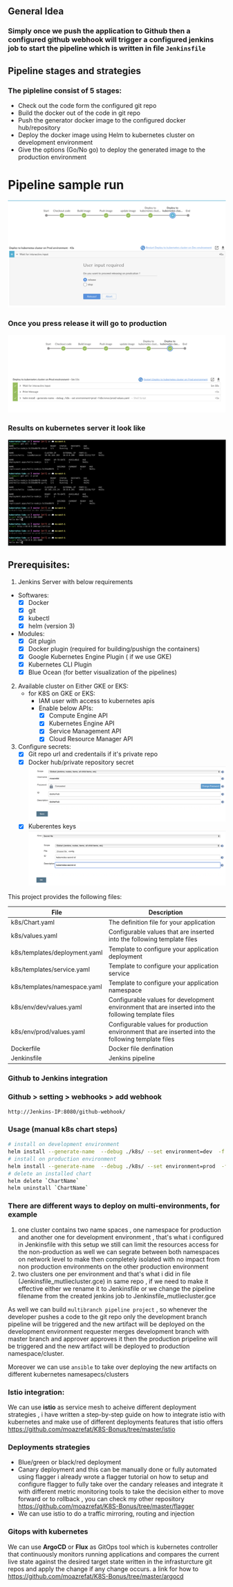 ## General Idea
### Simply once we push the application to Github then a configured github webhook will trigger a configured jenkins job to start the pipeline which is written in file `Jenkinsfile`

## Pipeline stages and strategies 
### The pipleline consist of 5 stages: 
- Check out the code form the configured git repo 
- Build the docker out of the code in git repo
- Push the generator docker image to the configured docker hub/repository 
- Deploy the docker image using Helm to kubernetes cluster on development environment 
- Give the options (Go/No go) to deploy the generated image to the production environment

# Pipeline sample run
![Pipeline demo](files/pipeline-dev.png)
### Once you press release it will go to production 
![Pipeline demo](files/pipeline-prod.png)
### Results on kubernetes server it look like 
![Pipeline demo](files/k8s-output.png)

## Prerequisites: 
1. Jenkins Server with below requirements 
- Softwares: 
  - [x] Docker
  - [x] git
  - [x] kubectl 
  - [x] helm (version 3)
- Modules: 
  - [x] Git plugin
  - [x] Docker plugin (required for building/pushign the containers)
  - [x] Google Kubernetes Engine Plugin ( if we use GKE)
  - [x] Kubernetes CLI Plugin
  - [x] Blue Ocean (for better visualization of the pipelines)
  
2. Available cluster on Either GKE or EKS: 
   - for K8S on GKE or EKS: 
      - IAM user with access to kubernetes apis
      - Enable below APIs:
        - [x] Compute Engine API
        - [x] Kubernetes Engine API
        - [x] Service Management API
        - [x] Cloud Resource Manager API

3. Configure secrets:
   - [x] Git repo url and credentails if it's private repo  
   - [x] Docker hub/private repository secret
     ![jenkins-docker-secret](files/jenkins-docker-secret.png)
   - [x] Kuberentes keys
     ![jenkins-docker-secret](files/jenkins-kubernetes-secret.png)

This project provides the following files:

|File	| Description| 
|--------------------------- | -----------------------------|
|k8s/Chart.yaml |	The definition file for your application| 
|k8s/values.yaml | Configurable values that are inserted into the following template files| 
|k8s/templates/deployment.yaml | Template to configure your application deployment|
|k8s/templates/service.yaml | Template to configure your application service|
|k8s/templates/namespace.yaml	| Template to configure your application namespace| 
|k8s/env/dev/values.yaml | Configurable values for development environment that are inserted into the following template files|
|k8s/env/prod/values.yaml	| Configurable values for production environment that are inserted into the following template files| 
|Dockerfile |	Docker file denfination |
|Jenkinsfile |	Jenkins pipeline |

### Github to Jenkins integration 
### Github > setting > webhooks > add webhook
```
http://Jenkins-IP:8080/github-webhook/
```

### Usage (manual k8s chart steps)
```bash
# install on development environment 
helm install --generate-name  --debug ./k8s/ --set environment=dev  -f k8s/envs/dev/values.yaml # or replace -f with --values 
# install on production environment 
helm install --generate-name  --debug ./k8s/ --set environment=prod  -f k8s/envs/prod/values.yaml # or replace -f with --values 
# delete an installed chart 
helm delete `ChartName`
helm uninstall `ChartName`
```

### There are different ways to deploy on multi-environments, for example
1. one cluster contains two name spaces , one namespace for production and another one for development environment , that's what i configured in Jenkinsfile with this setup we still can limit the resources access for the non-production as well we can segrate between both namespaces on network level to make then completely isolated with no impact from non production environments on the other production environment
2. two clusters one per environment and that's what i did in file (Jenkinsfile_mutliecluster.gce) in same repo , if we need to make it effective either we rename it to Jenkinsfile or we change the pipeline filename from the created jenkins job to Jenkinsfile_mutliecluster.gce

As well we can build `multibranch pipeline project` , so whenever the developer pushes a code to the git repo only the development branch pipeline will be triggered and the new artifact will be deployed on the development environment requester merges development branch with master branch and approver approves it then the production pripeline will be triggered and the new artifact will be deployed to production namespace/cluster. 

Moreover we can use ``ansible`` to take over deploying the new artifacts on different kubernetes namesapecs/clusters 

### Istio integration: 
   We can use **istio** as service mesh to acheive different deployment strategies , i have written a step-by-step guide on how to integrate istio with kubernetes and make use of different deployments features that istio offers https://github.com/moazrefat/K8S-Bonus/tree/master/istio 
### Deployments strategies
   - Blue/green or black/red deployment
   - Canary deployment and this can be manually done or fully automated using flagger i already wrote a flagger tutorial on how to setup and configure flagger to fully take over the candary releases and integrate it with different metric monitoring tools to take the decision either to move forward or to rollback , you can check my other repository https://github.com/moazrefat/K8S-Bonus/tree/master/flagger 
   - We can use istio to do a traffic mirroring, routing and injection
  
### Gitops with kubernetes
We can use **ArgoCD** or **Flux** as GitOps tool which is kubernetes controller that continuously monitors running applications and compares the current live state against the desired target state written in the infrasturcture git repos and apply the change if any change occurs. a link for how to https://github.com/moazrefat/K8S-Bonus/tree/master/argocd  
